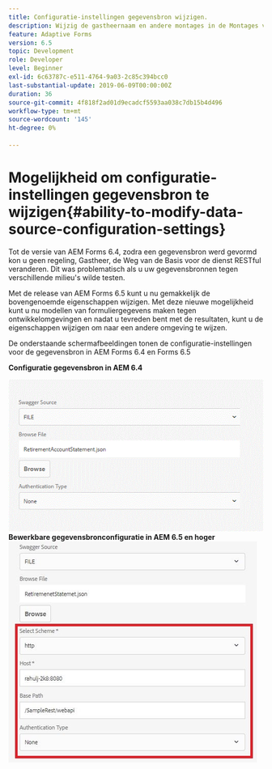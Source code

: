 ```yaml
---
title: Configuratie-instellingen gegevensbron wijzigen.
description: Wijzig de gastheernaam en andere montages in de Montages van de Configuratie van de Gegevensbron.
feature: Adaptive Forms
version: 6.5
topic: Development
role: Developer
level: Beginner
exl-id: 6c63787c-e511-4764-9a03-2c85c394bcc0
last-substantial-update: 2019-06-09T00:00:00Z
duration: 36
source-git-commit: 4f818f2ad01d9ecadcf5593aa038c7db15b4d496
workflow-type: tm+mt
source-wordcount: '145'
ht-degree: 0%

---
```


# Mogelijkheid om configuratie-instellingen gegevensbron te wijzigen{#ability-to-modify-data-source-configuration-settings}

Tot de versie van AEM Forms 6.4, zodra een gegevensbron werd gevormd kon u geen regeling, Gastheer, de Weg van de Basis voor de dienst RESTful veranderen. Dit was problematisch als u uw gegevensbronnen tegen verschillende milieu&#39;s wilde testen.

Met de release van AEM Forms 6.5 kunt u nu gemakkelijk de bovengenoemde eigenschappen wijzigen. Met deze nieuwe mogelijkheid kunt u nu modellen van formuliergegevens maken tegen ontwikkelomgevingen en nadat u tevreden bent met de resultaten, kunt u de eigenschappen wijzigen om naar een andere omgeving te wijzen.

De onderstaande schermafbeeldingen tonen de configuratie-instellingen voor de gegevensbron in AEM Forms 6.4 en Forms 6.5

**Configuratie gegevensbron in AEM 6.4**

![64Configuratie gegevensbron](assets/64release.gif)
**Bewerkbare gegevensbronconfiguratie in AEM 6.5 en hoger**
![65Configuratie gegevensbron](assets/modifiable_data_source.png)
